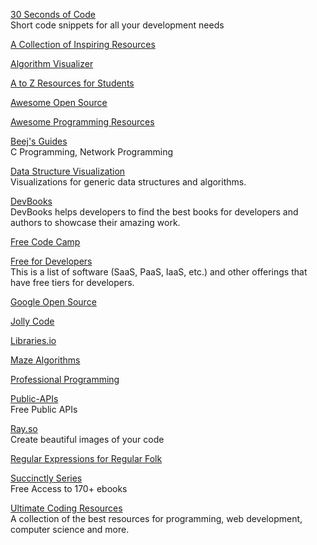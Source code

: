 <p>
<a href="https://www.30secondsofcode.org/">30 Seconds of Code</a>
<br>Short code snippets for all your development needs  
</p>
<p>
<a href="https://github.com/trimstray/the-book-of-secret-knowledge">A Collection of Inspiring Resources</a>
</p>
<p>
<a href="https://algorithm-visualizer.org/">Algorithm Visualizer</a>
</p>
<p>
<a href="https://github.com/dipakkr/A-to-Z-Resources-for-Students?utm_source=pocket_mylist">A to Z Resources for Students</a>
</p>
<p>
<a href="https://awesomeopensource.com/">Awesome Open Source</a>
</p>
<p>
<a href="https://getawesomeness.herokuapp.com/">Awesome Programming Resources</a>
</p>
<p>
<a href="http://beej.us/guide/">Beej's Guides</a>
<br>C Programming, Network Programming
</p>
<p>
<a href="https://www.cs.usfca.edu/~galles/visualization/Algorithms.html?utm_source=hackernewsletter&utm_medium=email&utm_term=fav">Data Structure Visualization</a>
<br>Visualizations for generic data structures and algorithms.
</p>
<p>
<a href="https://thesmartcoder.dev/books/">DevBooks</a>
<br>DevBooks helps developers to find the best books for developers and authors to showcase their amazing work.
</p>
<p>
<a href="https://www.freecodecamp.org/news/">Free Code Camp</a>
</p>
<p>
<a href="https://free-for.dev/?utm_source=densediscovery&utm_medium=email&utm_campaign=newsletter-issue-67#/?id=apis-data-and-ml">Free for Developers</a>
<br>This is a list of software (SaaS, PaaS, IaaS, etc.) and other offerings that have free tiers for developers.  
</p>
<p>
<a href="https://opensource.google/">Google Open Source</a>
</p>
<p>
<a href="https://www.jollycode.org/">Jolly Code</a>
</p>
<p>
<a href="https://libraries.io/">Libraries.io</a>
</p>
<p>
<a href="https://www.jamisbuck.org/mazes/?utm_source=hackernewsletter&utm_medium=email&utm_term=fun">Maze Algorithms</a>
</p>
<p>
<a href="https://github.com/charlax/professional-programming">Professional Programming</a>
</p>
<p>
<a href="https://public-apis.io/">Public-APIs</a>
<br>Free Public APIs  
</p>
<p>
<a href="https://ray.so/">Ray.so</a>
<br>Create beautiful images of your code 
</p>
<p>
<a href="https://refrf.shreyasminocha.me/?utm_source=hackernewsletter&utm_medium=email&utm_term=books">Regular Expressions for Regular Folk</a> 
</p>
<p>
<a href="https://www.syncfusion.com/ebooks">Succinctly Series</a>
<br>Free Access to 170+ ebooks
</p>
<p>
<a href="https://github.com/PizzaPokerGuy/ultimate-coding-resources">Ultimate Coding Resources</a>
<br>A collection of the best resources for programming, web development, computer science and more.
</p>
